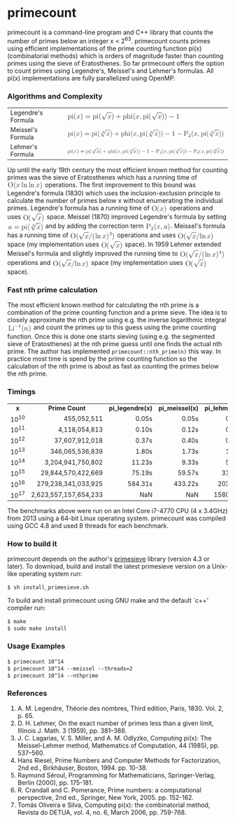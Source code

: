 primecount
==========
primecount is a command-line program and C++ library that counts the number of primes below an integer x&nbsp;<&nbsp;2<sup>63</sup>. primecount counts primes using efficient implementations of the prime counting function pi(x) (combinatorial methods) which is orders of magnitude faster than counting primes using the sieve of Eratosthenes. So far primecount offers the option to count primes using Legendre's, Meissel's and Lehmer's formulas. All pi(x) implementations are fully parallelized using OpenMP.

### Algorithms and Complexity

<table>
  <tr>
    <td>Legendre's Formula</td>
    <td><img src="images/pi_legendre.png" align="absmiddle"/></td>
  </tr>
  <tr>
    <td>Meissel's Formula</td>
    <td><img src="images/pi_meissel.png" align="absmiddle"/></td>
  </tr>
  <tr>
    <td>Lehmer's Formula</td>
    <td><img src="images/pi_lehmer.png" align="absmiddle"/></td>
  </tr>
</table>

Up until the early 19th century the most efficient known method for counting primes was the sieve of Eratosthenes which has a running time of <img src="images/Oxlnlnx.png" align="absmiddle"/> operations. The first improvement to this bound was Legendre's formula (1830) which uses the inclusion-exclusion principle to calculate the number of primes below x without enumerating the individual primes. Legendre's formula has a running time of <img src="images/Ox.png" align="absmiddle"/> operations and uses <img src="images/Osqrtx.png" align="absmiddle"/> space. Meissel (1870) improved Legendre's formula by setting <img src="images/apisqrt3x.png" align="absmiddle"/> and by adding the correction term <img src="images/P2xa.png" align="absmiddle"/>. Meissel's formula has a running time of <img src="images/Omeissel.png" align="absmiddle"/> operations and uses <img src="images/Osqrtxlnx.png" align="absmiddle"/> space (my implementation uses <img src="images/Osqrtx.png" align="absmiddle"/> space). In 1959 Lehmer extended Meissel's formula and slightly improved the running time to <img src="images/Olehmer.png" align="absmiddle"/> operations and <img src="images/Osqrtxlnx.png" align="absmiddle"/> space (my implementation uses <img src="images/Osqrtx.png" align="absmiddle"/> space).

### Fast nth prime calculation

The most efficient known method for calculating the nth prime is a combination of the prime counting function and a prime sieve. The idea is to closely approximate the nth prime using e.g. the inverse logarithmic integral <img src="images/Li-1n.png" align="absmiddle"/> and count the primes up to this guess using the prime counting function. Once this is done one starts sieving (using e.g. the segmented sieve of Eratosthenes) at the nth prime guess until one finds the actual nth prime. The author has implemented ```primecount::nth_prime(n)``` this way. In practice most time is spend by the prime counting function so the calculation of the nth prime is about as fast as counting the primes below the nth prime.

### Timings

<table>
  <tr align="center">
    <td><b>x</b></td>
    <td><b>Prime Count</b></td>
    <td><b>pi_legendre(x)</b></td>
    <td><b>pi_meissel(x)</b></td>
    <td><b>pi_lehmer(x)</b></td>
  </tr>
  <tr align="right">
    <td>10<sup>10</sup></td>
    <td>455,052,511</td>
    <td>0.05s</td>
    <td>0.05s</td>
    <td>0.03s</td>
  </tr>
  <tr align="right">
    <td>10<sup>11</sup></td>
    <td>4,118,054,813</td>
    <td>0.10s</td>
    <td>0.12s</td>
    <td>0.09s</td>
  </tr>
  <tr align="right">
    <td>10<sup>12</sup></td>
    <td>37,607,912,018</td>
    <td>0.37s</td>
    <td>0.40s</td>
    <td>0.30s</td>
  </tr>
  <tr align="right">
    <td>10<sup>13</sup></td>
    <td>346,065,536,839</td>
    <td>1.80s</td>
    <td>1.73s</td>
    <td>1.20s</td>
  </tr>
  <tr align="right">
    <td>10<sup>14</sup></td>
    <td>3,204,941,750,802</td>
    <td>11.23s</td>
    <td>9.33s</td>
    <td>5.66s</td>
  </tr>
  <tr align="right">
    <td>10<sup>15</sup></td>
    <td>29,844,570,422,669</td>
    <td>75.19s</td>
    <td>59.57s</td>
    <td>31.52s</td>
  </tr>
  <tr align="right">
    <td>10<sup>16</sup></td>
    <td>279,238,341,033,925</td>
    <td>584.31s</td>
    <td>433.22s</td>
    <td>203.49s</td>
  </tr>
  <tr align="right">
    <td>10<sup>17</sup></td>
    <td>2,623,557,157,654,233</td>
    <td>NaN</td>
    <td>NaN</td>
    <td>1580.60s</td>
  </tr>
</table>

The benchmarks above were run on an Intel Core i7-4770 CPU (4 x 3.4GHz) from 2013 using a 64-bit Linux operating system. primecount was compiled using GCC 4.8 and used 8 threads for each benchmark.

### How to build it
primecount depends on the author's [primesieve](https://primesieve.googlecode.com) library (version 4.3 or later). To download, build and install the latest primesieve version on a Unix-like operating system run:
```
$ sh install_primesieve.sh
```
To build and install primecount using GNU make and the default `c++' compiler run:
```
$ make
$ sudo make install
```

### Usage Examples
```
$ primecount 10^14
$ primecount 10^14 --meissel --threads=2
$ primecount 10^14 --nthprime
```

### References
1. A. M. Legendre, Théorie des nombres, Third edition, Paris, 1830. Vol. 2, p. 65.
2. D. H. Lehmer, On the exact number of primes less than a given limit, Illinois J. Math. 3 (1959), pp. 381–388.
3. J. C. Lagarias, V. S. Miller, and A. M. Odlyzko, Computing pi(x): The Meissel-Lehmer method, Mathematics of Computation, 44 (1985), pp. 537–560.
4. Hans Riesel, Prime Numbers and Computer Methods for Factorization, 2nd ed., Birkhäuser, Boston, 1994. pp. 10-38.
5. Raymond Séroul, Programming for Mathematicians, Springer-Verlag, Berlin (2000), pp. 175-181.
6. R. Crandall and C. Pomerance, Prime numbers: a computational perspective, 2nd ed., Springer, New York, 2005. pp. 152-162.
7. Tomás Oliveira e Silva, Computing pi(x): the combinatorial method, Revista do DETUA, vol. 4, no. 6, March 2006, pp. 759-768.
